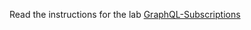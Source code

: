Read the instructions for the lab [GraphQL-Subscriptions](https://ull-mii-sytws.github.io/practicas/graphql-subscriptions/) 